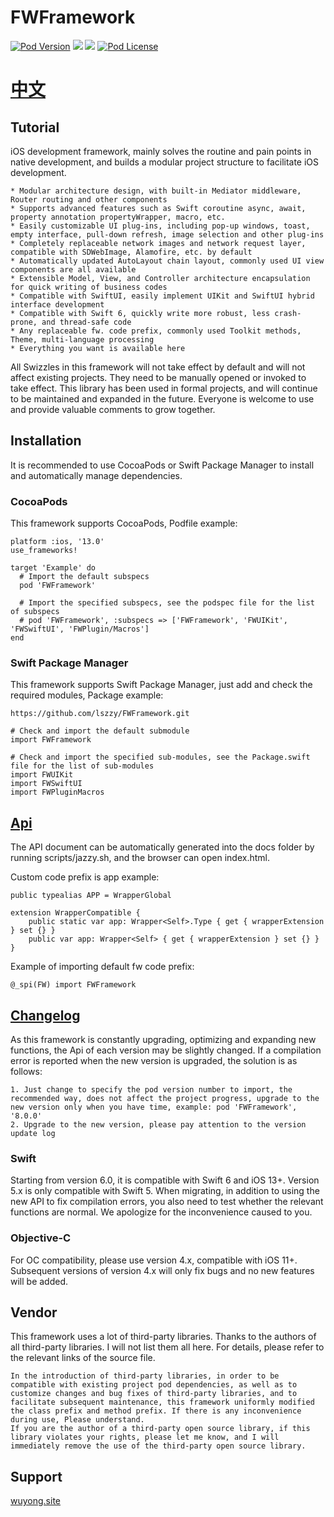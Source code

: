 # FWFramework

[![Pod Version](https://img.shields.io/cocoapods/v/FWFramework.svg?style=flat)](http://cocoadocs.org/docsets/FWFramework/)
[![](https://img.shields.io/endpoint?url=https%3A%2F%2Fswiftpackageindex.com%2Fapi%2Fpackages%2Flszzy%2FFWFramework%2Fbadge%3Ftype%3Dplatforms)](https://swiftpackageindex.com/lszzy/FWFramework)
[![](https://img.shields.io/endpoint?url=https%3A%2F%2Fswiftpackageindex.com%2Fapi%2Fpackages%2Flszzy%2FFWFramework%2Fbadge%3Ftype%3Dswift-versions)](https://swiftpackageindex.com/lszzy/FWFramework)
[![Pod License](https://img.shields.io/cocoapods/l/FWFramework.svg?style=flat)](https://github.com/lszzy/FWFramework/blob/master/LICENSE)

# [中文](https://github.com/lszzy/FWFramework/blob/master/README_CN.md)

## Tutorial
iOS development framework, mainly solves the routine and pain points in native development, and builds a modular project structure to facilitate iOS development. 

	* Modular architecture design, with built-in Mediator middleware, Router routing and other components
	* Supports advanced features such as Swift coroutine async, await, property annotation propertyWrapper, macro, etc.
	* Easily customizable UI plug-ins, including pop-up windows, toast, empty interface, pull-down refresh, image selection and other plug-ins
	* Completely replaceable network images and network request layer, compatible with SDWebImage, Alamofire, etc. by default
	* Automatically updated AutoLayout chain layout, commonly used UI view components are all available
	* Extensible Model, View, and Controller architecture encapsulation for quick writing of business codes
	* Compatible with SwiftUI, easily implement UIKit and SwiftUI hybrid interface development
    * Compatible with Swift 6, quickly write more robust, less crash-prone, and thread-safe code   
	* Any replaceable fw. code prefix, commonly used Toolkit methods, Theme, multi-language processing
	* Everything you want is available here

All Swizzles in this framework will not take effect by default and will not affect existing projects. They need to be manually opened or invoked to take effect. This library has been used in formal projects, and will continue to be maintained and expanded in the future. Everyone is welcome to use and provide valuable comments to grow together.

## Installation
It is recommended to use CocoaPods or Swift Package Manager to install and automatically manage dependencies.

### CocoaPods
This framework supports CocoaPods, Podfile example:

	platform :ios, '13.0'
	use_frameworks!

	target 'Example' do
	  # Import the default subspecs
	  pod 'FWFramework'
	  
	  # Import the specified subspecs, see the podspec file for the list of subspecs
	  # pod 'FWFramework', :subspecs => ['FWFramework', 'FWUIKit', 'FWSwiftUI', 'FWPlugin/Macros']
	end

### Swift Package Manager
This framework supports Swift Package Manager, just add and check the required modules, Package example:

	https://github.com/lszzy/FWFramework.git
	
	# Check and import the default submodule
	import FWFramework
	
	# Check and import the specified sub-modules, see the Package.swift file for the list of sub-modules
    import FWUIKit
	import FWSwiftUI
    import FWPluginMacros  

## [Api](https://fwframework.wuyong.site)
The API document can be automatically generated into the docs folder by running scripts/jazzy.sh, and the browser can open index.html.

Custom code prefix is app example:

	public typealias APP = WrapperGlobal
	
	extension WrapperCompatible {
		public static var app: Wrapper<Self>.Type { get { wrapperExtension } set {} }
		public var app: Wrapper<Self> { get { wrapperExtension } set {} }
	}
    
Example of importing default fw code prefix:

	@_spi(FW) import FWFramework

## [Changelog](https://github.com/lszzy/FWFramework/blob/master/CHANGELOG.md)
As this framework is constantly upgrading, optimizing and expanding new functions, the Api of each version may be slightly changed. If a compilation error is reported when the new version is upgraded, the solution is as follows:

	1. Just change to specify the pod version number to import, the recommended way, does not affect the project progress, upgrade to the new version only when you have time, example: pod 'FWFramework', '8.0.0'
	2. Upgrade to the new version, please pay attention to the version update log

### Swift
Starting from version 6.0, it is compatible with Swift 6 and iOS 13+. Version 5.x is only compatible with Swift 5. When migrating, in addition to using the new API to fix compilation errors, you also need to test whether the relevant functions are normal. We apologize for the inconvenience caused to you.

### Objective-C
For OC compatibility, please use version 4.x, compatible with iOS 11+. Subsequent versions of version 4.x will only fix bugs and no new features will be added.

## Vendor
This framework uses a lot of third-party libraries. Thanks to the authors of all third-party libraries. I will not list them all here. For details, please refer to the relevant links of the source file.
 
	In the introduction of third-party libraries, in order to be compatible with existing project pod dependencies, as well as to customize changes and bug fixes of third-party libraries, and to facilitate subsequent maintenance, this framework uniformly modified the class prefix and method prefix. If there is any inconvenience during use, Please understand.
	If you are the author of a third-party open source library, if this library violates your rights, please let me know, and I will immediately remove the use of the third-party open source library. 

## Support
[wuyong.site](http://www.wuyong.site)

